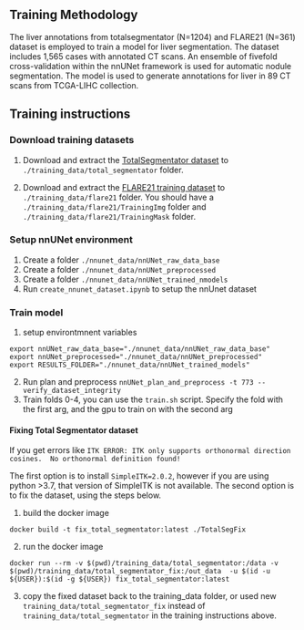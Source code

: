 ## Training Methodology

The liver annotations from totalsegmentator (N=1204) and FLARE21 (N=361) dataset is employed to train a model for liver segmentation. The dataset includes 1,565 cases with annotated CT scans. An ensemble of fivefold cross-validation within the nnUNet framework is used for automatic nodule segmentation. The model is used to generate annotations for liver in 89 CT scans from TCGA-LIHC collection.

## Training instructions

### Download training datasets

1. Download and extract the [TotalSegmentator dataset](https://doi.org/10.5281/zenodo.6802613) to `./training_data/total_segmentator` folder.

2. Download and extract the [FLARE21 training dataset](https://zenodo.org/record/5903672) to `./training_data/flare21` folder. You should have a `./training_data/flare21/TrainingImg` folder and `./training_data/flare21/TrainingMask` folder.

### Setup nnUNet environment

1. Create a folder `./nnunet_data/nnUNet_raw_data_base`
2. Create a folder `./nnunet_data/nnUNet_preprocessed`
3. Create a folder `./nnunet_data/nnUNet_trained_nmodels`
4. Run `create_nnunet_dataset.ipynb` to setup the nnUnet dataset

### Train model

1. setup environtmnent variables

```
export nnUNet_raw_data_base="./nnunet_data/nnUNet_raw_data_base"
export nnUNet_preprocessed="./nnunet_data/nnUNet_preprocessed"
export RESULTS_FOLDER="./nnunet_data/nnUNet_trained_models"
```

2. Run plan and preprocess `nnUNet_plan_and_preprocess -t 773 --verify_dataset_integrity`
3. Train folds 0-4, you can use the `train.sh` script. Specify the fold with the first arg, and the gpu to train on with the second arg

#### Fixing Total Segmentator dataset

If you get errors like
`ITK ERROR: ITK only supports orthonormal direction cosines.  No orthonormal definition found!`

The first option is to install `SimpleITK=2.0.2`, however if you are using python >3.7, that version of SimpleITK is not available. The second option is to fix the dataset, using the steps below.

1. build the docker image

```
docker build -t fix_total_segmentator:latest ./TotalSegFix
```

2. run the docker image

```
docker run --rm -v $(pwd)/training_data/total_segmentator:/data -v $(pwd)/training_data/total_segmentator_fix:/out_data  -u $(id -u ${USER}):$(id -g ${USER}) fix_total_segmentator:latest
```

3. copy the fixed dataset back to the training_data folder, or used new `training_data/total_segmentator_fix` instead of `training_data/total_segmentator` in the training instructions above.

